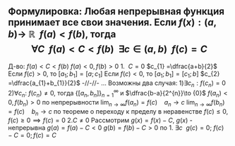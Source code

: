
Формулировка:
	Любая непрерывная функция принимает все свои значения.
Если $f(x): (a, b) \rightarrow~\mathbb{R}~~f(a)<f(b)$, тогда
$$\forall{C}~~ f(a)<C<f(b)~~\exists{c}\in (a,b)~~f(c)=C$$
---
Д-во:
 $f(a)<C<f(b)$
$f(a)<0,f(b)>0$
1.$~~C=0$ 
$c_{1} =\dfrac{a+b}{2}$ 
Если $f(c) >0$, то $[a_{1};b_{1}]=[a;c_{1}]$ 
Если $f(c) <0$, то $[a_{1};b_{1}]=[c_{1};b]$ 
$c_{2} =\dfrac{a_{1}+b_{1}}{2}$ -//-//-
$\dots$
Возможны два случая:
1)$\exists{c_{n}}:f(c_{n})=0$
2)$\forall{c_{n}}:~f(c_{n})\neq0$, тогда $\{[a_{n}, b_{n}]\}_{n=1}^\infty$ и $\dfrac{b-a}{2^{n}}\to {0}$ 
$f(a_{n})<0,f(b_{n})>0$ 
по непрерывности
$\lim_{n \to \infty}f(a_{n}) =f(c)~~~~a_{n}\to c$
$\lim_{n \to \infty}f(b_{n}) =f(c)~~~~b_{n}\to c$
по теореме о переходу к пределу в неравенстве
$f(c)\leq{0},f(c)\geq{0}\implies f(c)=0$
2.$C\neq0$
Рассмотрим $g(x)=f(x)-C$, $g(x)$ - непрерывна
$g(a)=f(a)-C<0$
$g(b)=f(b)-C>0$
по 1. $\exists{c}~~g(c)=0;~f(c)-C=0;f(c)=C$ 